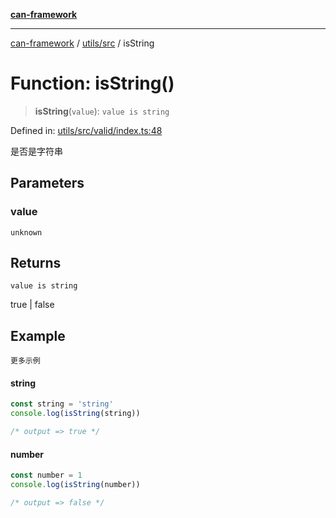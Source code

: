 [**can-framework**](../../../README.md)

***

[can-framework](../../../modules.md) / [utils/src](../README.md) / isString

# Function: isString()

> **isString**(`value`): `value is string`

Defined in: [utils/src/valid/index.ts:48](https://github.com/acanowl/acanowl-framework/blob/b5107a43a84c047f5172f446640c957c87bb9285/packages/utils/src/valid/index.ts#L48)

是否是字符串

## Parameters

### value

`unknown`

## Returns

`value is string`

true | false

## Example

```更多示例```
#### string

```typescript
const string = 'string'
console.log(isString(string))

/* output => true */
```

#### number

```typescript
const number = 1
console.log(isString(number))

/* output => false */
```
